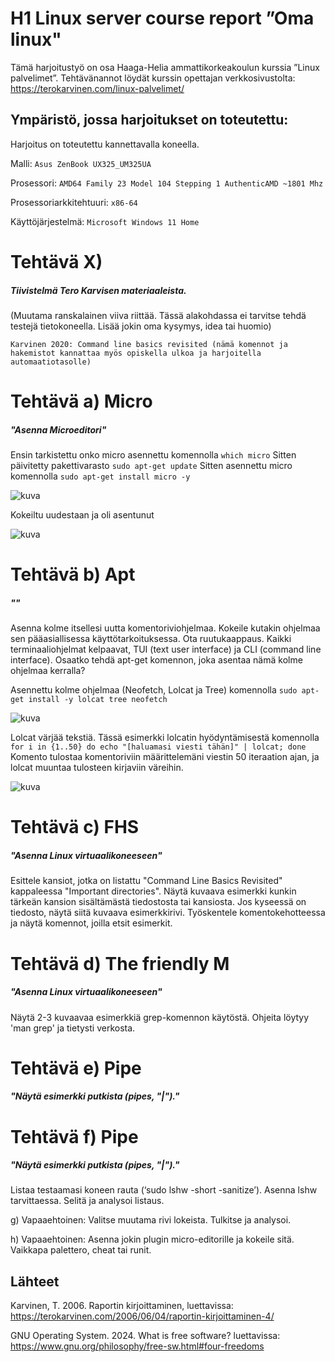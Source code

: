 # H1 Linux server course report ”Oma linux"

Tämä harjoitustyö on osa Haaga-Helia ammattikorkeakoulun kurssia ”Linux palvelimet”. 
Tehtävänannot löydät kurssin opettajan verkkosivustolta: https://terokarvinen.com/linux-palvelimet/

## Ympäristö, jossa harjoitukset on toteutettu:

Harjoitus on toteutettu kannettavalla koneella.

Malli: `Asus ZenBook UX325_UM325UA`

Prosessori: `AMD64 Family 23 Model 104 Stepping 1 AuthenticAMD ~1801 Mhz`

Prosessoriarkkitehtuuri: `x86-64`

Käyttöjärjestelmä: `Microsoft Windows 11 Home`

# Tehtävä X) 
##### Tiivistelmä Tero Karvisen materiaaleista.

(Muutama ranskalainen viiva riittää. Tässä alakohdassa ei tarvitse tehdä testejä tietokoneella. Lisää jokin oma kysymys, idea tai huomio)

    Karvinen 2020: Command line basics revisited (nämä komennot ja hakemistot kannattaa myös opiskella ulkoa ja harjoitella automaatiotasolle)

# Tehtävä a) Micro
##### "Asenna Microeditori"

Ensin tarkistettu onko micro asennettu komennolla ``which micro``
Sitten päivitetty pakettivarasto ``sudo apt-get update``
Sitten asennettu micro komennolla ``sudo apt-get install micro -y``

![kuva](https://github.com/user-attachments/assets/b404eb04-8e84-45d3-97a6-416acb8505b9)

Kokeiltu uudestaan ja oli asentunut

![kuva](https://github.com/user-attachments/assets/24f5993d-ad5a-4d68-abdf-617069f025d1)




# Tehtävä b) Apt
##### ""
 Asenna kolme itsellesi uutta komentoriviohjelmaa. Kokeile kutakin ohjelmaa sen pääasiallisessa käyttötarkoituksessa. Ota ruutukaappaus. 
 Kaikki terminaaliohjelmat kelpaavat, TUI (text user interface) ja CLI (command line interface). Osaatko tehdä apt-get komennon, joka asentaa nämä kolme ohjelmaa kerralla?

 Asennettu kolme ohjelmaa (Neofetch, Lolcat ja Tree) komennolla ``sudo apt-get install -y lolcat tree neofetch``

 ![kuva](https://github.com/user-attachments/assets/aef5f9cb-716e-42d3-a8f2-04ad69f09cd6)

 Lolcat värjää tekstiä.
 Tässä esimerkki lolcatin hyödyntämisestä komennolla ``for i in {1..50} do echo "[haluamasi viesti tähän]" | lolcat; done`` 
 Komento tulostaa komentoriviin määrittelemäni viestin 50 iteraation ajan, ja lolcat muuntaa tulosteen kirjaviin väreihin.

 ![kuva](https://github.com/user-attachments/assets/91e23653-8dfd-49a4-a7ad-a2103003bbcc)



 # Tehtävä c) FHS
##### "Asenna Linux virtuaalikoneeseen"
Esittele kansiot, jotka on listattu "Command Line Basics Revisited" kappaleessa "Important directories". Näytä kuvaava esimerkki kunkin tärkeän kansion sisältämästä tiedostosta tai kansiosta. Jos kyseessä on tiedosto, näytä siitä kuvaava esimerkkirivi. Työskentele komentokehotteessa ja näytä komennot, joilla etsit esimerkit.

# Tehtävä d) The friendly M
##### "Asenna Linux virtuaalikoneeseen"
Näytä 2-3 kuvaavaa esimerkkiä grep-komennon käytöstä. Ohjeita löytyy 'man grep' ja tietysti verkosta.

# Tehtävä e) Pipe
##### "Näytä esimerkki putkista (pipes, "|")."


# Tehtävä f) Pipe
##### "Näytä esimerkki putkista (pipes, "|")."
Listaa testaamasi koneen rauta (‘sudo lshw -short -sanitize’). Asenna lshw tarvittaessa. Selitä ja analysoi listaus.

g) Vapaaehtoinen: Valitse muutama rivi lokeista. Tulkitse ja analysoi.

h) Vapaaehtoinen: Asenna jokin plugin micro-editorille ja kokeile sitä. Vaikkapa palettero, cheat tai runit.


## Lähteet

Karvinen, T. 2006. Raportin kirjoittaminen, luettavissa: https://terokarvinen.com/2006/06/04/raportin-kirjoittaminen-4/

GNU Operating System. 2024. What is free software? luettavissa: https://www.gnu.org/philosophy/free-sw.html#four-freedoms
